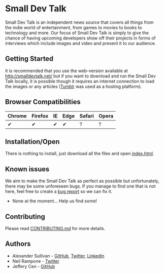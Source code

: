 # Small Dev Talk

Small Dev Talk is an independent news source that covers all things from the indie world of entertainment, from games to movies to books to technology and more. Our focus of Small Dev Talk is simply to give the chance of having upcoming developers show off their projects in forms of interviews which include images and video and present it to our audience.

## Getting Started

It is recommended that you use the web-version available at http://smalldevtalk.net/ but if you want to download and run the Small Dev Talk locally, it is possible though it requires an internet connection to load the images or any articles ([Tumblr](https://www.tumblr.com/) was used as a hosting platform). 

## Browser Compatibilities 

Chrome | Firefox | IE | Edge | Safari | Opera
--- | --- | --- | --- | --- | --- |
✔ |  ✔ | ✔ |  ✔ | ? |  ? |

## Installation/Open

There is nothing to install, just download all the files and open [index.html](index.html).

## Known issues

We aim to make the Small Dev Talk as perfect as possible but unfortunately, there may be some unforeseen bugs. If you manage to find one that is not here, feel free to create a [bug report](https://github.com/ASully/Small-Dev-Talk/issues/new?template=bug_report.md) so we can fix it.
* None at the moment... Help us find some!

## Contributing

Please read [CONTRIBUTING.md](CONTRIBUTING.md) for more details.

## Authors

* Alexander Sullivan - [GitHub](https://github.com/ASully), [Twitter](https://twitter.com/alexjsully), [LinkedIn](https://www.linkedin.com/in/alexanderjsullivan/)
* Neil Rampone - [Twitter](https://twitter.com/BaphometGMG)
* Jeffery Cen - [GitHub](https://github.com/JCatt)